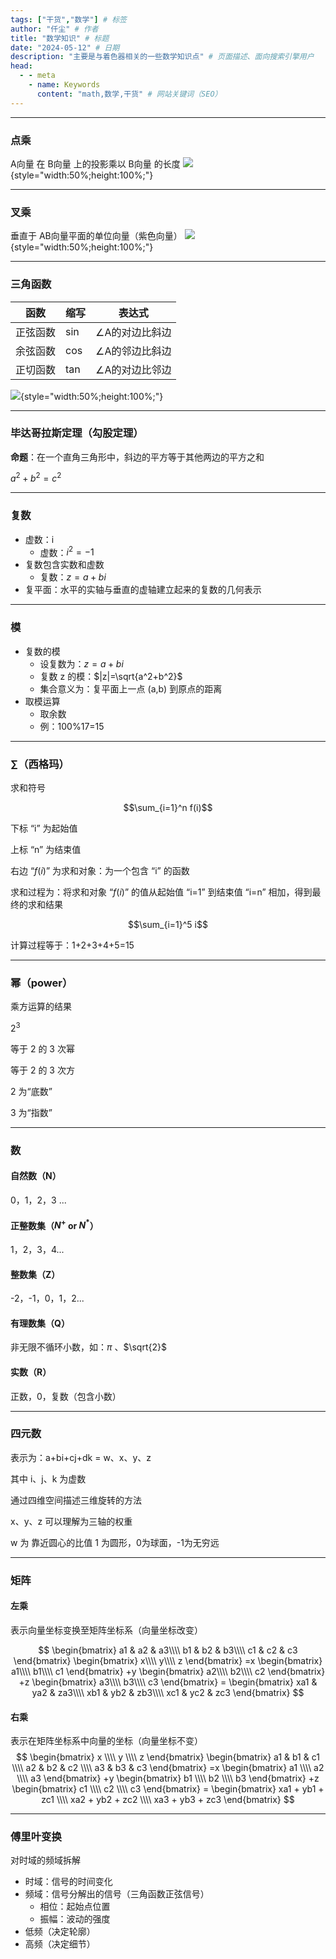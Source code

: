 ```yaml
---
tags: ["干货","数学"] # 标签
author: "仟尘" # 作者
title: "数学知识" # 标题
date: "2024-05-12" # 日期
description: "主要是与着色器相关的一些数学知识点" # 页面描述、面向搜索引擎用户
head:
  - - meta
    - name: Keywords
      content: "math,数学,干货" # 网站关键词（SEO）
---
```

---
### 点乘
A向量 在 B向量 上的投影乘以 B向量 的长度
![](https://image.tuclink.com/image/2024.06/%E6%95%B0%E5%AD%A6%E7%9F%A5%E8%AF%86.1718615435){style="width:50%;height:100%;"}

---
### 叉乘
垂直于 AB向量平面的单位向量（紫色向量）
![](https://image.tuclink.com/image/2024.06/%E6%95%B0%E5%AD%A6%E7%9F%A5%E8%AF%86.1718615455){style="width:50%;height:100%;"}

---
### 三角函数
| 函数     | 缩写 | 表达式         |
| -------- | ---- | -------------- |
| 正弦函数 | sin  | ∠A的对边比斜边 |
| 余弦函数 | cos  | ∠A的邻边比斜边 |
| 正切函数 | tan  | ∠A的对边比邻边 | 


![](https://image.tuclink.com/image/2024.06/%E6%95%B0%E5%AD%A6%E7%9F%A5%E8%AF%86.1718615460){style="width:50%;height:100%;"}



---
### 毕达哥拉斯定理（勾股定理）
**命题**：在一个直角三角形中，斜边的平方等于其他两边的平方之和

$a^2 + b^2 = c^2$

---
### 复数
- 虚数：i
	- 虚数：$i^2=-1$
- 复数包含实数和虚数
	- 复数：$z=a+bi$
- 复平面：水平的实轴与垂直的虚轴建立起来的复数的几何表示

---
### 模
- 复数的模
	- 设复数为：$z=a+bi$
	- 复数 z 的模：$|z|=\sqrt{a^2+b^2}$
	- 集合意义为：复平面上一点 (a,b) 到原点的距离
- 取模运算
	- 取余数
	- 例：100%17=15

---
### ∑（西格玛）
求和符号

$$\sum_{i=1}^n f(i)$$

下标 “i” 为起始值

上标 “n” 为结束值

右边 “$f(i)$” 为求和对象：为一个包含 “i” 的函数

求和过程为：将求和对象 “$f(i)$” ​的值从起始值 “i=1” 到结束值 “i=n” 相加，得到最终的求和结果

$$\sum_{i=1}^5 i$$

计算过程等于：1+2+3+4+5=15

---
### 幂（power）
乘方运算的结果

$2^3$

等于 2 的 3 次幂

等于 2 的 3 次方

2 为“底数”

3 为“指数”

---
### 数
#### 自然数（N）
0，1，2，3 ...

#### 正整数集（${N^+}$ or ${N^*}$）
1，2，3，4...

#### 整数集（Z）
-2，-1，0，1，2...

#### 有理数集（Q）
非无限不循环小数，如：$\pi$ 、$\sqrt{2}$

#### 实数（R）
正数，0，复数（包含小数）

---
### 四元数

表示为：a+bi+cj+dk = w、x、y、z

其中 i、j、k 为虚数

通过四维空间描述三维旋转的方法

x、y、z 可以理解为三轴的权重

w 为 靠近圆心的比值 1 为圆形，0为球面，-1为无穷远

---
### 矩阵

#### 左乘
表示向量坐标变换至矩阵坐标系（向量坐标改变）

$$
\begin{bmatrix} 
a1 & a2 & a3\\\\
b1 & b2 & b3\\\\
c1 & c2 & c3
\end{bmatrix} 
\begin{bmatrix} 
x\\\\
y\\\\
z
\end{bmatrix} =x
\begin{bmatrix} 
a1\\\\
b1\\\\
c1
\end{bmatrix} +y
\begin{bmatrix} 
a2\\\\
b2\\\\
c2
\end{bmatrix} +z
\begin{bmatrix} 
a3\\\\
b3\\\\
c3
\end{bmatrix} =
\begin{bmatrix} 
xa1 & ya2 & za3\\\\
xb1 & yb2 & zb3\\\\
xc1 & yc2 & zc3
\end{bmatrix} 
$$

#### 右乘
表示在矩阵坐标系中向量的坐标（向量坐标不变）
$$  
\begin{bmatrix}  
x \\\\
y \\\\
z  
\end{bmatrix}  
\begin{bmatrix}  
a1 & b1 & c1 \\\\
a2 & b2 & c2 \\\\
a3 & b3 & c3  
\end{bmatrix} =x  
\begin{bmatrix}  
a1 \\\\
a2 \\\\
a3  
\end{bmatrix} +y  
\begin{bmatrix}  
b1 \\\\
b2 \\\\
b3  
\end{bmatrix} +z  
\begin{bmatrix}  
c1 \\\\
c2 \\\\
c3  
\end{bmatrix} =
\begin{bmatrix}  
xa1 + yb1 + zc1 \\\\
xa2 + yb2 + zc2 \\\\
xa3 + yb3 + zc3  
\end{bmatrix}  
$$

---
### 傅里叶变换
对时域的频域拆解

- 时域：信号的时间变化
- 频域：信号分解出的信号（三角函数正弦信号）
  - 相位：起始点位置
  - 振幅：波动的强度
- 低频（决定轮廓）
- 高频（决定细节）